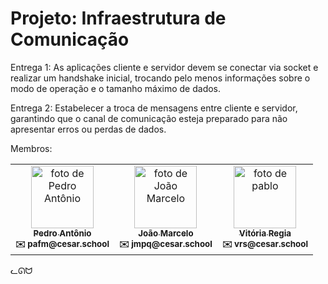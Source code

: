 # Projeto: Infraestrutura de Comunicação

Entrega 1:
As aplicações cliente e servidor devem se conectar via socket e realizar um handshake inicial, trocando pelo menos informações sobre o modo de operação e o tamanho máximo de dados.

Entrega 2:
Estabelecer a troca de mensagens entre cliente e servidor, garantindo que o canal de comunicação esteja preparado para não apresentar erros ou perdas de dados.

Membros:
<table>
  <tr>
    <td align="center">
      <a href="https://github.com/lovepxdro">
        <img src="https://avatars.githubusercontent.com/lovepxdro" width="100px;" alt="foto de Pedro Antônio"/>
        <br>
        <sub><b>Pedro Antônio</b></sub>
      </a>
      <br>
      <sub><b>✉️ pafm@cesar.school</b></sub>
    </td>
    <td align="center">
      <a href="https://github.com/the-lazy-programmer">
        <img src="https://avatars.githubusercontent.com/the-lazy-programmer" width="100px;" alt="foto de João Marcelo"/>
        <br>
        <sub><b>João Marcelo</b></sub>
      </a>
      <br>
      <sub><b>✉️ jmpq@cesar.school</b></sub>
    </td>
    <td align="center">
      <a href="https://github.com/vitoriaregia21">
        <img src="https://avatars.githubusercontent.com/vitoriaregia21" width="100px;" alt="foto de pablo"/>
        <br>
        <sub><b>Vitória Regia</b></sub>
      </a>
      <br>
      <sub><b>✉️ vrs@cesar.school</b></sub>
    </td>
  </tr>
</table>

ᓚᘏᗢ
